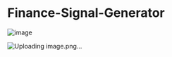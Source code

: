 # Finance-Signal-Generator


![image](https://github.com/user-attachments/assets/780244a7-0c94-4f41-930b-89be6c7fe808)


![Uploading image.png…]()

